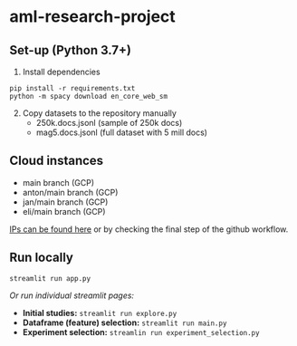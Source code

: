 # aml-research-project


## Set-up (Python 3.7+)
1. Install dependencies
```
pip install -r requirements.txt
python -m spacy download en_core_web_sm
```
2. Copy datasets to the repository manually
   - 250k.docs.jsonl (sample of 250k docs)
   - mag5.docs.jsonl (full dataset with 5 mill docs)

## Cloud instances 
- main branch (GCP)
- anton/main branch (GCP)
- jan/main branch (GCP)
- eli/main branch (GCP)

[IPs can be found here](https://console.cloud.google.com/compute/instances?project=stellar-mercury-292013) or by checking the final step of the github workflow.

## Run locally

```
streamlit run app.py
```

*Or run individual streamlit pages:*

- **Initial studies:** `streamlit run explore.py`
- **Dataframe (feature) selection:** `streamlit run main.py`
- **Experiment selection:** `streamlin run experiment_selection.py`


